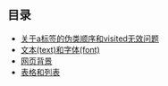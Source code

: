 ## 目录
- [关于a标签的伪类顺序和visited无效问题](./关于a标签的伪类顺序和visited无效问题.md)
- [文本(text)和字体(font)](./文本(text)和字体(font).md)
- [网页背景](./网页背景.md)
- [表格和列表](./表格和列表.md)
